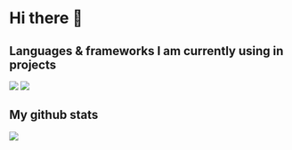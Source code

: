 # Hi there 👋

## Languages & frameworks I am currently using in projects
<img src="https://skillicons.dev/icons?i=js,nodejs,express,react,mysql" />
<img src="https://skillicons.dev/icons?i=java,spring,bootstrap,postgresql" />


## My github stats
<img src= "https://github-readme-stats.vercel.app/api?username=djdicesare&theme=material-palenight&show_icons=true"/>
